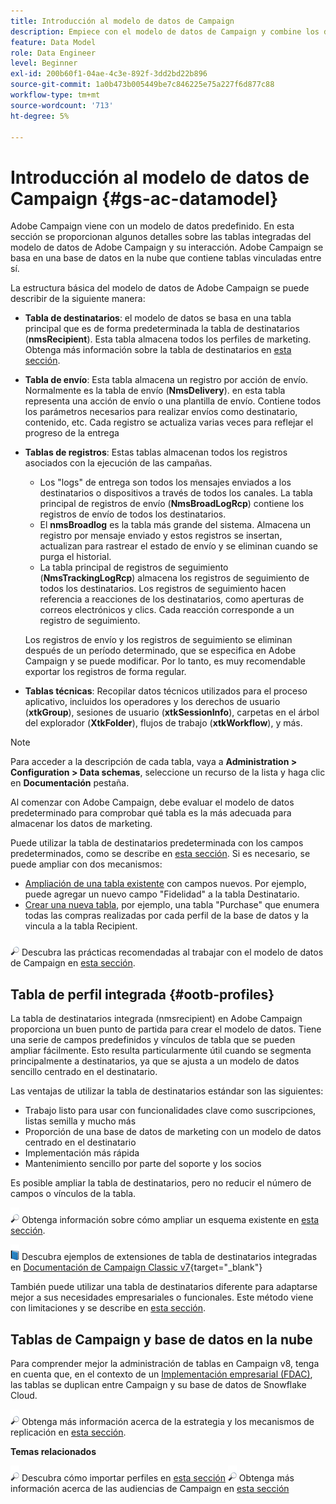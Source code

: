 ```yaml
---
title: Introducción al modelo de datos de Campaign
description: Empiece con el modelo de datos de Campaign y combine los datos de sus fuentes para favorecer sus comunicaciones y los resultados de marketing.
feature: Data Model
role: Data Engineer
level: Beginner
exl-id: 200b60f1-04ae-4c3e-892f-3dd2bd22b896
source-git-commit: 1a0b473b005449be7c846225e75a227f6d877c88
workflow-type: tm+mt
source-wordcount: '713'
ht-degree: 5%

---
```


# Introducción al modelo de datos de Campaign  {#gs-ac-datamodel}

Adobe Campaign viene con un modelo de datos predefinido. En esta sección se proporcionan algunos detalles sobre las tablas integradas del modelo de datos de Adobe Campaign y su interacción. Adobe Campaign se basa en una base de datos en la nube que contiene tablas vinculadas entre sí.

La estructura básica del modelo de datos de Adobe Campaign se puede describir de la siguiente manera:

* **Tabla de destinatarios**: el modelo de datos se basa en una tabla principal que es de forma predeterminada la tabla de destinatarios (**nmsRecipient**). Esta tabla almacena todos los perfiles de marketing. Obtenga más información sobre la tabla de destinatarios en [esta sección](#ootb-profiles).

* **Tabla de envío**: Esta tabla almacena un registro por acción de envío. Normalmente es la tabla de envío (**NmsDelivery**). en esta tabla representa una acción de envío o una plantilla de envío. Contiene todos los parámetros necesarios para realizar envíos como destinatario, contenido, etc. Cada registro se actualiza varias veces para reflejar el progreso de la entrega

* **Tablas de registros**: Estas tablas almacenan todos los registros asociados con la ejecución de las campañas.

   * Los &quot;logs&quot; de entrega son todos los mensajes enviados a los destinatarios o dispositivos a través de todos los canales. La tabla principal de registros de envío (**NmsBroadLogRcp**) contiene los registros de envío de todos los destinatarios.
   * El **nmsBroadlog** es la tabla más grande del sistema. Almacena un registro por mensaje enviado y estos registros se insertan, actualizan para rastrear el estado de envío y se eliminan cuando se purga el historial.
   * La tabla principal de registros de seguimiento (**NmsTrackingLogRcp**) almacena los registros de seguimiento de todos los destinatarios. Los registros de seguimiento hacen referencia a reacciones de los destinatarios, como aperturas de correos electrónicos y clics. Cada reacción corresponde a un registro de seguimiento.

  Los registros de envío y los registros de seguimiento se eliminan después de un período determinado, que se especifica en Adobe Campaign y se puede modificar. Por lo tanto, es muy recomendable exportar los registros de forma regular.

* **Tablas técnicas**: Recopilar datos técnicos utilizados para el proceso aplicativo, incluidos los operadores y los derechos de usuario (**xtkGroup**), sesiones de usuario (**xtkSessionInfo**), carpetas en el árbol del explorador (**XtkFolder**), flujos de trabajo (**xtkWorkflow**), y más.

>[!NOTE]
>
>Para acceder a la descripción de cada tabla, vaya a **Administration > Configuration > Data schemas**, seleccione un recurso de la lista y haga clic en **Documentación** pestaña.

Al comenzar con Adobe Campaign, debe evaluar el modelo de datos predeterminado para comprobar qué tabla es la más adecuada para almacenar los datos de marketing.

Puede utilizar la tabla de destinatarios predeterminada con los campos predeterminados, como se describe en [esta sección](#ootb-profiles). Si es necesario, se puede ampliar con dos mecanismos:

* [Ampliación de una tabla existente](extend-schema.md) con campos nuevos. Por ejemplo, puede agregar un nuevo campo &quot;Fidelidad&quot; a la tabla Destinatario.
* [Crear una nueva tabla](create-schema.md), por ejemplo, una tabla &quot;Purchase&quot; que enumera todas las compras realizadas por cada perfil de la base de datos y la vincula a la tabla Recipient.

![](../assets/do-not-localize/glass.png) Descubra las prácticas recomendadas al trabajar con el modelo de datos de Campaign en [esta sección](datamodel-best-practices.md).

## Tabla de perfil integrada {#ootb-profiles}

La tabla de destinatarios integrada (nmsrecipient) en Adobe Campaign proporciona un buen punto de partida para crear el modelo de datos. Tiene una serie de campos predefinidos y vínculos de tabla que se pueden ampliar fácilmente. Esto resulta particularmente útil cuando se segmenta principalmente a destinatarios, ya que se ajusta a un modelo de datos sencillo centrado en el destinatario.

Las ventajas de utilizar la tabla de destinatarios estándar son las siguientes:

* Trabajo listo para usar con funcionalidades clave como suscripciones, listas semilla y mucho más
* Proporción de una base de datos de marketing con un modelo de datos centrado en el destinatario
* Implementación más rápida
* Mantenimiento sencillo por parte del soporte y los socios

Es posible ampliar la tabla de destinatarios, pero no reducir el número de campos o vínculos de la tabla.

![](../assets/do-not-localize/glass.png) Obtenga información sobre cómo ampliar un esquema existente en [esta sección](extend-schema.md).

![](../assets/do-not-localize/book.png) Descubra ejemplos de extensiones de tabla de destinatarios integradas en [Documentación de Campaign Classic v7](https://experienceleague.adobe.com/docs/campaign-classic/using/configuring-campaign-classic/editing-schemas/examples-of-schemas-edition.html#extending-a-table){target="_blank"}

También puede utilizar una tabla de destinatarios diferente para adaptarse mejor a sus necesidades empresariales o funcionales. Este método viene con limitaciones y se describe en [esta sección](custom-recipient.md).

## Tablas de Campaign y base de datos en la nube

Para comprender mejor la administración de tablas en Campaign v8, tenga en cuenta que, en el contexto de un [Implementación empresarial (FDAC)](../architecture/enterprise-deployment.md), las tablas se duplican entre Campaign y su base de datos de Snowflake Cloud.

![](../assets/do-not-localize/glass.png) Obtenga más información acerca de la estrategia y los mecanismos de replicación en [esta sección](../architecture/replication.md).

**Temas relacionados**

![](../assets/do-not-localize/glass.png) Descubra cómo importar perfiles en [esta sección](../start/import.md)
![](../assets/do-not-localize/glass.png) Obtenga más información acerca de las audiencias de Campaign en [esta sección](../start/audiences.md)

